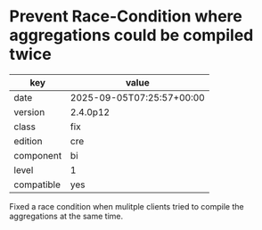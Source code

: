[//]: # (werk v2)
# Prevent Race-Condition where aggregations could be compiled twice

key        | value
---------- | ---
date       | 2025-09-05T07:25:57+00:00
version    | 2.4.0p12
class      | fix
edition    | cre
component  | bi
level      | 1
compatible | yes

Fixed a race condition when mulitple clients tried to compile the aggregations at the same time.
